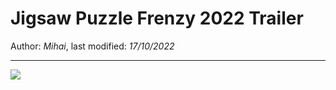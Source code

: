 # Jigsaw Puzzle Frenzy 2022 Trailer

Author: *Mihai*, last modified: _17/10/2022_

---

![](https://www.youtube-nocookie.com/embed/r8hhKdg09XM?w=800&h=450)
